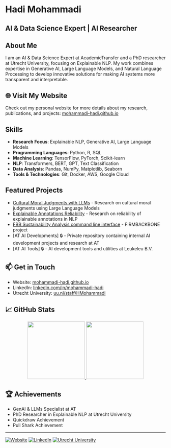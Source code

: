 # Hadi Mohammadi 
## AI & Data Science Expert | AI Researcher


## About Me
I am an AI & Data Science Expert at AcademicTransfer and a PhD researcher at Utrecht University, focusing on Explainable NLP. My work combines expertise in Generative AI, Large Language Models, and Natural Language Processing to develop innovative solutions for making AI systems more transparent and interpretable.

## 🌐 Visit My Website
Check out my personal website for more details about my research, publications, and projects:
[mohammadi-hadi.github.io](https://mohammadi-hadi.github.io/)

## Skills
- **Research Focus**: Explainable NLP, Generative AI, Large Language Models
- **Programming Languages**: Python, R, SQL
- **Machine Learning**: TensorFlow, PyTorch, Scikit-learn
- **NLP**: Transformers, BERT, GPT, Text Classification
- **Data Analysis**: Pandas, NumPy, Matplotlib, Seaborn
- **Tools & Technologies**: Git, Docker, AWS, Google Cloud

## Featured Projects

- [Cultural Moral Judgments with LLMs](https://github.com/mohammadi-hadi/cultural-moral-judgments-llms) - Research on cultural moral judgments using Large Language Models
- [Explainable Annotations Reliability](https://github.com/mohammadi-hadi/Explainable_Annotations_Reliability) - Research on reliability of explainable annotations in NLP
- [FBB Sustainability Analysis command line interface](https://github.com/Firmbackbone/fbb-sustainability-analysis-cli) - FIRMBACKBONE project
- [AT AI Developments] 🔒 - Private repository containing internal AI development projects and research at AT
- [AT AI Tools] 🔒 - AI development tools and utilities at Leukeleu B.V.

## 📫 Get in Touch
- Website: [mohammadi-hadi.github.io](https://mohammadi-hadi.github.io/)
- LinkedIn: [linkedin.com/in/mohammadi-hadi](https://www.linkedin.com/in/mohammadi-hadi/)
- Utrecht University: [uu.nl/staff/HMohammadi](https://www.uu.nl/staff/HMohammadi)

## 📈 GitHub Stats
<!-- <div align="center">
  <img src="https://github-readme-stats.vercel.app/api?username=mohammadi-hadi&show_icons=true&theme=radical&hide_border=true&include_all_commits=true&count_private=true" alt="GitHub Stats" />
</div> -->
<p align="center">
<a href="https://github.com/mohammadi-hadi">
  <img height="180em" src="https://github-readme-stats-eight-theta.vercel.app/api?username=mohammadi-hadi&show_icons=true&theme=default&include_all_commits=true&count_private=true"/>
  <img height="180em" src="https://github-readme-stats-eight-theta.vercel.app/api/top-langs/?username=mohammadi-hadi&layout=compact&langs_count=8&theme=default"/>
</a>
</p>

## 🏆 Achievements
- GenAI & LLMs Specialist at AT
- PhD Researcher in Explainable NLP at Utrecht University
- Quickdraw Achievement
- Pull Shark Achievement

---
<!-- ⭐️ From [mohammadi-hadi](https://github.com/mohammadi-hadi)  -->

[![Website](https://img.shields.io/badge/Website-Visit-green)](https://mohammadi-hadi.github.io/)
[![LinkedIn](https://img.shields.io/badge/LinkedIn-Connect-blue)](https://www.linkedin.com/in/mohammadi-hadi/)
[![Utrecht University](https://img.shields.io/badge/Utrecht_University-Profile-blue)](https://www.uu.nl/staff/HMohammadi)
